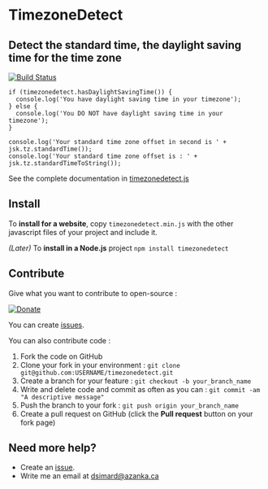 # TimezoneDetect

## Detect the standard time, the daylight saving time for the time zone

[![Build Status](https://travis-ci.org/dsimard/timezonedetect.png?branch=master)](https://travis-ci.org/dsimard/timezonedetect)

    if (timezonedetect.hasDaylightSavingTime()) {
      console.log('You have daylight saving time in your timezone');
    } else {
      console.log('You DO NOT have daylight saving time in your timezone');
    }

    console.log('Your standard time zone offset in second is ' + jsk.tz.standardTime());
    console.log('Your standard time zone offset is : ' + jsk.tz.standardTimeToString());
    
See the complete documentation in [timezonedetect.js](http://dsimard.github.com/timezonedetect/timezonedetect.js.html)

## Install

To __install for a website__, copy `timezonedetect.min.js` with the other javascript files of your project and include it.


_(Later)_ To __install in a Node.js__ project `npm install timezonedetect`

## Contribute

Give what you want to contribute to open-source : 

[![Donate](https://www.paypalobjects.com/en_US/i/btn/btn_paynowCC_LG.gif)](https://www.paypal.com/cgi-bin/webscr?cmd=_s-xclick&hosted_button_id=5Q2QAJSHP8Y8Y)

You can create [issues](https://github.com/dsimard/timezonedetect/issues).

You can also contribute code :

1. Fork the code on GitHub
2. Clone your fork in your environment : `git clone git@github.com:USERNAME/timezonedetect.git`
3. Create a branch for your feature : `git checkout -b your_branch_name`
4. Write and delete code and commit as often as you can : `git commit -am "A descriptive message"`
5. Push the branch to your fork : `git push origin your_branch_name`
6. Create a pull request on GitHub (click the __Pull request__ button on your fork page)

## Need more help?

- Create an [issue](https://github.com/dsimard/timezonedetect/issues).
- Write me an email at <dsimard@azanka.ca>
